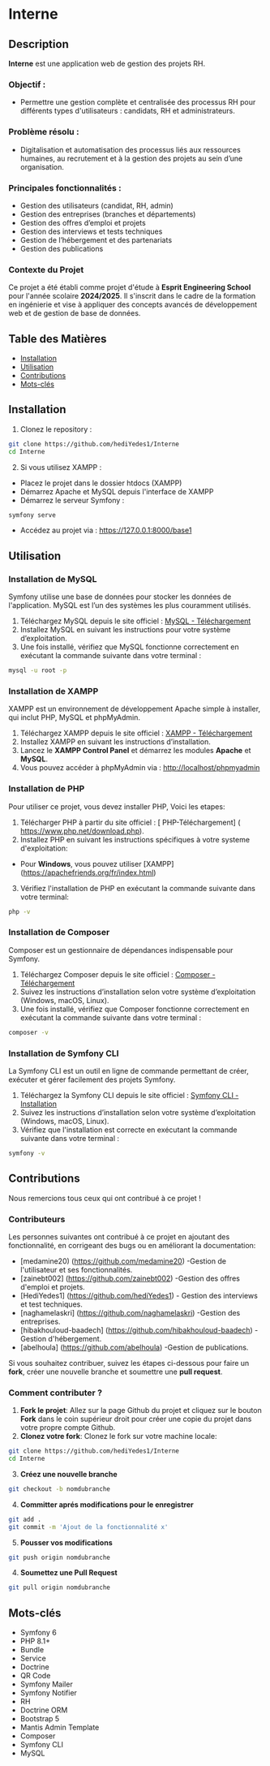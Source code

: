 # Interne

## Description

**Interne** est une application web de gestion des projets RH.

### Objectif :
- Permettre une gestion complète et centralisée des processus RH pour différents types d'utilisateurs : candidats, RH et administrateurs.

### Problème résolu :
- Digitalisation et automatisation des processus liés aux ressources humaines, au recrutement et à la gestion des projets au sein d’une organisation.

### Principales fonctionnalités :
- Gestion des utilisateurs (candidat, RH, admin)
- Gestion des entreprises (branches et départements)
- Gestion des offres d’emploi et projets
- Gestion des interviews et tests techniques
- Gestion de l’hébergement et des partenariats
- Gestion des publications

### Contexte du Projet
Ce projet a été établi comme projet d'étude à **Esprit Engineering School** pour l'année scolaire **2024/2025**. Il s'inscrit dans le cadre de la formation en ingénierie et vise à appliquer des concepts avancés de développement web et de gestion de base de données.
## Table des Matières

- [Installation](#installation)
- [Utilisation](#utilisation)
- [Contributions](#contributions)
- [Mots-clés](#mots-clés)

## Installation

1. Clonez le repository :
```bash
git clone https://github.com/hediYedes1/Interne
cd Interne
```
2. Si vous utilisez XAMPP :
* Placez le projet dans le dossier htdocs (XAMPP)
* Démarrez Apache et MySQL depuis l'interface de XAMPP
* Démarrez le serveur Symfony :
 ```bash
symfony serve
```
* Accédez au projet via : https://127.0.0.1:8000/base1

## Utilisation
### Installation de MySQL
Symfony utilise une base de données pour stocker les données de l'application. MySQL est l’un des systèmes les plus couramment utilisés.
1. Téléchargez MySQL depuis le site officiel : [MySQL - Téléchargement](https://dev.mysql.com/downloads/)
2. Installez MySQL en suivant les instructions pour votre système d’exploitation.
3. Une fois installé, vérifiez que MySQL fonctionne correctement en exécutant la commande suivante dans votre terminal :
```bash
mysql -u root -p
```
### Installation de XAMPP
XAMPP est un environnement de développement Apache simple à installer, qui inclut PHP, MySQL et phpMyAdmin. 
1. Téléchargez XAMPP depuis le site officiel : [XAMPP - Téléchargement](https://www.apachefriends.org/fr/index.html)
2. Installez XAMPP en suivant les instructions d’installation.
3. Lancez le **XAMPP Control Panel** et démarrez les modules **Apache** et **MySQL**.
4. Vous pouvez accéder à phpMyAdmin via : [http://localhost/phpmyadmin](http://localhost/phpmyadmin)

### Installation de PHP
Pour utiliser ce projet, vous devez installer PHP, Voici les etapes:
1. Télécharger PHP à partir du site officiel : [ PHP-Téléchargement] ( https://www.php.net/download.php).
2. Installez PHP en suivant les instructions spécifiques à votre systeme d'exploitation:
- Pour **Windows**, vous pouvez utiliser [XAMPP] (https://apachefriends.org/fr/index.html)
3. Vérifiez l'installation de PHP en exécutant la commande suivante dans votre terminal:
```bash
php -v
```

###  Installation de Composer
Composer est un gestionnaire de dépendances indispensable pour Symfony.
1. Téléchargez Composer depuis le site officiel : [Composer - Téléchargement](https://getcomposer.org/download/)
2. Suivez les instructions d’installation selon votre système d’exploitation (Windows, macOS, Linux).
3. Une fois installé, vérifiez que Composer fonctionne correctement en exécutant la commande suivante dans votre terminal :
```bash
composer -v
```
### Installation de Symfony CLI
La Symfony CLI est un outil en ligne de commande permettant de créer, exécuter et gérer facilement des projets Symfony.
1. Téléchargez la Symfony CLI depuis le site officiel : [Symfony CLI - Installation](https://symfony.com/download)
2. Suivez les instructions d’installation selon votre système d’exploitation (Windows, macOS, Linux).
3. Vérifiez que l'installation est correcte en exécutant la commande suivante dans votre terminal :
```bash
symfony -v
```

## Contributions 
Nous remercions tous ceux qui ont contribué à ce projet !
### Contributeurs
Les personnes suivantes ont contribué à ce projet en ajoutant des fonctionnalité, en corrigeant des bugs ou en améliorant la documentation: 

- [medamine20) (https://github.com/medamine20) -Gestion de l'utilisateur et ses fonctionnalités.
- [zainebt002] (https://github.com/zainebt002) -Gestion des offres d'emploi et projets.
- [HediYedes1] (https://github.com/hediYedes1) - Gestion des interviews et test techniques.
- [naghamelaskri] (https://github.com/naghamelaskri) -Gestion des entreprises.
- [hibakhouloud-baadech] (https://github.com/hibakhouloud-baadech) -Gestion d'hébergement.
- [abelhoula] (https://github.com/abelhoula) -Gestion de publications.

Si vous souhaitez contribuer, suivez les étapes ci-dessous pour faire un **fork**, créer une nouvelle branche et soumettre une **pull request**.
### Comment contributer ?
1. **Fork le projet**: Allez sur la page Github du projet et cliquez sur le bouton **Fork** dans le coin supérieur droit pour créer une copie du projet dans votre propre compte Github.
2. **Clonez votre fork**: Clonez le fork sur votre machine locale:
```bash
git clone https://github.com/hediYedes1/Interne 
cd Interne
```
3. **Créez une nouvelle branche**
```bash
git checkout -b nomdubranche
```
4. **Committer aprés modifications pour le enregistrer**
```bash
git add . 
git commit -m 'Ajout de la fonctionnalité x'
```
5. **Pousser vos modifications**
```bash
git push origin nomdubranche
```
4. **Soumettez une Pull Request**
```bash
git pull origin nomdubranche
```
## Mots-clés
- Symfony 6  
- PHP 8.1+
- Bundle
- Service
- Doctrine
- QR Code
- Symfony Mailer
- Symfony Notifier
- RH 
- Doctrine ORM  
- Bootstrap 5  
- Mantis Admin Template   
- Composer  
- Symfony CLI  
- MySQL


